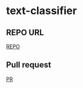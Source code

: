 # text-classifier


## REPO URL
[REPO]()


## Pull request
[PR](https://github.com/issasalman/text-classifier/pull/1)
